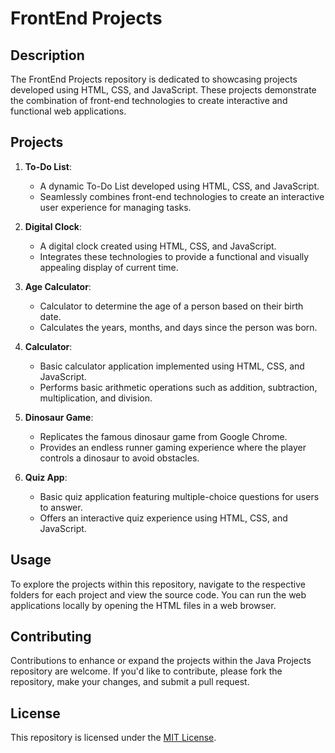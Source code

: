 # FrontEnd Projects

## Description

The FrontEnd Projects repository is dedicated to showcasing projects developed using HTML, CSS, and JavaScript. These projects demonstrate the combination of front-end technologies to create interactive and functional web applications.

## Projects

1. **To-Do List**:
   - A dynamic To-Do List developed using HTML, CSS, and JavaScript.
   - Seamlessly combines front-end technologies to create an interactive user experience for managing tasks.

2. **Digital Clock**:
   - A digital clock created using HTML, CSS, and JavaScript.
   - Integrates these technologies to provide a functional and visually appealing display of current time.

3. **Age Calculator**:
   - Calculator to determine the age of a person based on their birth date.
   - Calculates the years, months, and days since the person was born.

4. **Calculator**:
   - Basic calculator application implemented using HTML, CSS, and JavaScript.
   - Performs basic arithmetic operations such as addition, subtraction, multiplication, and division.

5. **Dinosaur Game**:
   - Replicates the famous dinosaur game from Google Chrome.
   - Provides an endless runner gaming experience where the player controls a dinosaur to avoid obstacles.

6. **Quiz App**:
   - Basic quiz application featuring multiple-choice questions for users to answer.
   - Offers an interactive quiz experience using HTML, CSS, and JavaScript.

## Usage

To explore the projects within this repository, navigate to the respective folders for each project and view the source code. You can run the web applications locally by opening the HTML files in a web browser.

## Contributing

Contributions to enhance or expand the projects within the Java Projects repository are welcome. If you'd like to contribute, please fork the repository, make your changes, and submit a pull request.

## License

This repository is licensed under the [MIT License](LICENSE).
